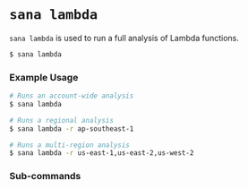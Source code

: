 # `sana lambda`

`sana lambda` is used to run a full analysis of Lambda functions.

```sh
$ sana lambda
```

### Example Usage

```sh
# Runs an account-wide analysis
$ sana lambda

# Runs a regional analysis
$ sana lambda -r ap-southeast-1

# Runs a multi-region analysis
$ sana lambda -r us-east-1,us-east-2,us-west-2
```

### Sub-commands
